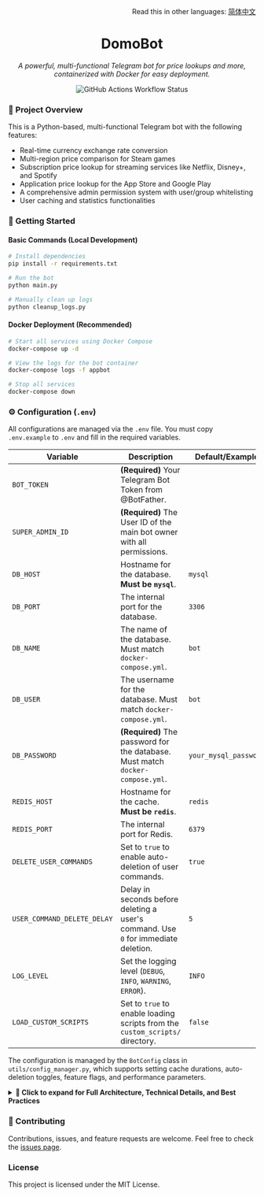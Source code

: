 <div align="right">

Read this in other languages: [简体中文](./README.zh-CN.md)

</div>

<div align="center">

# DomoBot
*A powerful, multi-functional Telegram bot for price lookups and more, containerized with Docker for easy deployment.*

</div>

<p align="center">
  <img src="https://github.com/SzeMeng76/domobot/actions/workflows/docker-publish.yml/badge.svg" alt="GitHub Actions Workflow Status" />
</p>

### 📝 Project Overview

This is a Python-based, multi-functional Telegram bot with the following features:
-   Real-time currency exchange rate conversion
-   Multi-region price comparison for Steam games
-   Subscription price lookup for streaming services like Netflix, Disney+, and Spotify
-   Application price lookup for the App Store and Google Play
-   A comprehensive admin permission system with user/group whitelisting
-   User caching and statistics functionalities

### 🚀 Getting Started

#### Basic Commands (Local Development)
```bash
# Install dependencies
pip install -r requirements.txt

# Run the bot
python main.py

# Manually clean up logs
python cleanup_logs.py
````

#### Docker Deployment (Recommended)

```bash
# Start all services using Docker Compose
docker-compose up -d

# View the logs for the bot container
docker-compose logs -f appbot

# Stop all services
docker-compose down
```

### ⚙️ Configuration (`.env`)

All configurations are managed via the `.env` file. You must copy `.env.example` to `.env` and fill in the required variables.

| Variable                    | Description                                                                 | Default/Example         |
| --------------------------- | --------------------------------------------------------------------------- | ----------------------- |
| `BOT_TOKEN`                 | **(Required)** Your Telegram Bot Token from @BotFather.                     |                         |
| `SUPER_ADMIN_ID`            | **(Required)** The User ID of the main bot owner with all permissions.      |                         |
| `DB_HOST`                   | Hostname for the database. **Must be `mysql`**.                             | `mysql`                 |
| `DB_PORT`                   | The internal port for the database.                                         | `3306`                  |
| `DB_NAME`                   | The name of the database. Must match `docker-compose.yml`.                  | `bot`                   |
| `DB_USER`                   | The username for the database. Must match `docker-compose.yml`.             | `bot`                   |
| `DB_PASSWORD`               | **(Required)** The password for the database. Must match `docker-compose.yml`. | `your_mysql_password`   |
| `REDIS_HOST`                | Hostname for the cache. **Must be `redis`**.                                | `redis`                 |
| `REDIS_PORT`                | The internal port for Redis.                                                | `6379`                  |
| `DELETE_USER_COMMANDS`      | Set to `true` to enable auto-deletion of user commands.                       | `true`                  |
| `USER_COMMAND_DELETE_DELAY` | Delay in seconds before deleting a user's command. Use `0` for immediate deletion. | `5`                     |
| `LOG_LEVEL`                 | Set the logging level (`DEBUG`, `INFO`, `WARNING`, `ERROR`).              | `INFO`                  |
| `LOAD_CUSTOM_SCRIPTS`       | Set to `true` to enable loading scripts from the `custom_scripts/` directory. | `false`                 |

The configuration is managed by the `BotConfig` class in `utils/config_manager.py`, which supports setting cache durations, auto-deletion toggles, feature flags, and performance parameters.

<details>
<summary><b>📖 Click to expand for Full Architecture, Technical Details, and Best Practices</b></summary>

### 🛠️ Architecture Overview

#### Core Components

1.  **Main Application** (`main.py`): Handles async initialization, dependency injection, and lifecycle management.
2.  **Command Modules** (`commands/`): Each service has its own module, registered via a factory pattern with permission control.
3.  **Utility Modules** (`utils/`):
      - `config_manager.py`: Configuration management.
      - `cache_manager.py`, `redis_cache_manager.py`: Cache management.
      - `mysql_user_manager.py`: Database operations for users and permissions.
      - `task_scheduler.py`, `redis_task_scheduler.py`: Task scheduling.
      - `permissions.py`: Permission system.
4.  **Data Storage:**
      - **Redis:** Caching and message deletion scheduling.
      - **MySQL:** User data and permission management.

#### Key Design Patterns

  - **Command Factory:** For unified command registration and permission handling.
  - **Dependency Injection:** Core components are passed via `bot_data`.
  - **Asynchronous Programming:** Fully supports `async/await` for all I/O operations.
  - **Decorator-based Error Handling:** Unified error handling for commands.
  - **Direct Async Permission Checks:** The complex adapter layer has been removed, and MySQL operations are now directly asynchronous.

### 🗄️ Database Schema

  - `users`: Basic user information
  - `admin_permissions`: Administrators
  - `super_admins`: Super administrators
  - `user_whitelist`: Whitelisted users
  - `group_whitelist`: Whitelisted groups
  - `admin_logs`: Administrator action logs
  - `command_stats`: Command usage statistics

The schema is defined in `database/init.sql` and is created automatically by the application on first run.

### 🔐 Permissions System

#### Architectural Optimizations

The project has been fully migrated away from SQLite compatibility adapters to a unified MySQL + Redis architecture:

  - **Direct Asynchronous Permission Checks:** `utils/permissions.py` directly fetches the MySQL manager from `context.bot_data['user_cache_manager']`.
  - **Unified Data Storage:** All permission data is stored in MySQL, preventing inconsistencies.
  - **Performance Improvements:** The removal of synchronous-to-asynchronous complexities has increased response speed.

#### Permission Levels

1.  **Super Admin:** Configured via the `SUPER_ADMIN_ID` environment variable.
2.  **Admin:** Stored in the MySQL `admin_permissions` table.
3.  **Whitelisted User:** Required for private chats (`user_whitelist`) or group chats (`group_whitelist`).

### 🧩 Extending the Bot

#### Custom Scripts

Place Python scripts in the `custom_scripts/` directory and set `LOAD_CUSTOM_SCRIPTS=true` to load them automatically. Scripts get access to:

  - `application`: The Telegram Application instance.
  - `cache_manager`: The Redis cache manager.
  - `rate_converter`: The currency converter.
  - `user_cache_manager`: The user cache manager.
  - `stats_manager`: The statistics manager.

#### New Command Development

1.  Create a new module in the `commands/` directory.
2.  Use `command_factory.register_command()` to register the new command.
3.  Set the appropriate permission level.
4.  Inject any necessary dependencies in `main.py`.

### 📊 Logging & Monitoring

#### Log Management

  - **Log File:** `logs/bot-YYYY-MM-DD.log`
  - **Log Rotation:** 10MB size limit with 5 backups.
  - **Log Levels:** Supports `DEBUG`, `INFO`, `WARNING`, `ERROR`.
  - **Periodic Cleanup:** Via `cleanup_logs.py` or a scheduled task.

#### Monitoring Features

  - Command usage statistics
  - User activity monitoring
  - Error logging
  - Performance metric collection

### ⚡ Performance Optimizations

#### Caching Strategy

  - **Redis Cache:** Used for high-frequency data and price information.
  - **Unified Cache Management:** Managed via `redis_cache_manager.py`.
  - **Smart Caching:** Different services have configurable cache durations.

#### Task Scheduling

  - **Redis Task Scheduler:** Supports scheduled, recurring tasks.
  - **Message Deletion:** Automatically cleans up temporary messages.
  - **Cache Cleanup:** Periodically purges expired cache.

#### Connection Management

  - **Connection Pooling:** Used for both MySQL and Redis.
  - **Asynchronous Client:** Uses `httpx` for async HTTP requests.
  - **Graceful Shutdown:** Cleans up resources and closes connections gracefully.

### 💡 Development Best Practices

1.  **Error Handling:** Use the `@with_error_handling` decorator.
2.  **Logging:** Use appropriate log levels.
3.  **Permission Checks:** Use the `@require_permission(...)` decorator.
4.  **Async Permissions:** Fetch the user manager via `context.bot_data['user_cache_manager']`.
5.  **Caching:** Use Redis caching to avoid duplicate requests.
6.  **Async Code:** Use `async/await` for all I/O-bound operations.
7.  **Configuration:** Manage all settings via environment variables.
8.  **Database Queries:** Use parameterized queries to prevent SQL injection.

### 🔍 Troubleshooting

#### Common Issues

1.  **Database Connection Failure:** Check MySQL configuration and connection.
2.  **Redis Connection Failure:** Check Redis service status.
3.  **Permission Errors:** Ensure the user is in the whitelist or admin list.
4.  **Commands Not Responding:** Check the log file for errors.

#### Debugging Tips

1.  Set `LOG_LEVEL=DEBUG` for detailed logs.
2.  Use `docker-compose logs -f appbot` to view real-time logs.
3.  Check Redis cache status.
4.  Verify database table structure and data.

### 📜 Architecture Migration Notes (v2.0 - Latest)

**Removed Components:**

  - `utils/compatibility_adapters.py` - SQLite compatibility adapter
  - `utils/redis_mysql_adapters.py` - Hybrid adapter
  - `utils/unified_database.py` - Unified SQLite database
  - Other SQLite-related files

**Architectural Optimizations:**

  - Unified the architecture on MySQL + Redis.
  - Implemented direct asynchronous permission checks, removing the complex adapter layer.
  - Improved performance and code maintainability.
  - Resolved an issue where whitelisted group users could not use the bot.

**Migration Essentials:**

  - All permission data is now stored in MySQL.
  - Redis is used for caching and message deletion scheduling.
  - MySQL and Redis connection details must be configured in the `.env` file.

</details>

### 🤝 Contributing

Contributions, issues, and feature requests are welcome. Feel free to check the [issues page](https://www.google.com/search?q=https://github.com/SzeMeng76/domobot/issues).

### License

This project is licensed under the MIT License.
